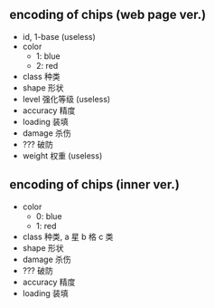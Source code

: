 
## encoding of chips (web page ver.)

- id, 1-base (useless)
- color
    - 1: blue
    - 2: red
- class 种类
- shape 形状
- level 强化等级 (useless)
- accuracy 精度
- loading 装填
- damage 杀伤
- ??? 破防
- weight 权重 (useless)

## encoding of chips (inner ver.)

- color
    - 0: blue
    - 1: red
- class 种类, a 星 b 格 c 类
- shape 形状
- damage 杀伤
- ??? 破防
- accuracy 精度
- loading 装填
